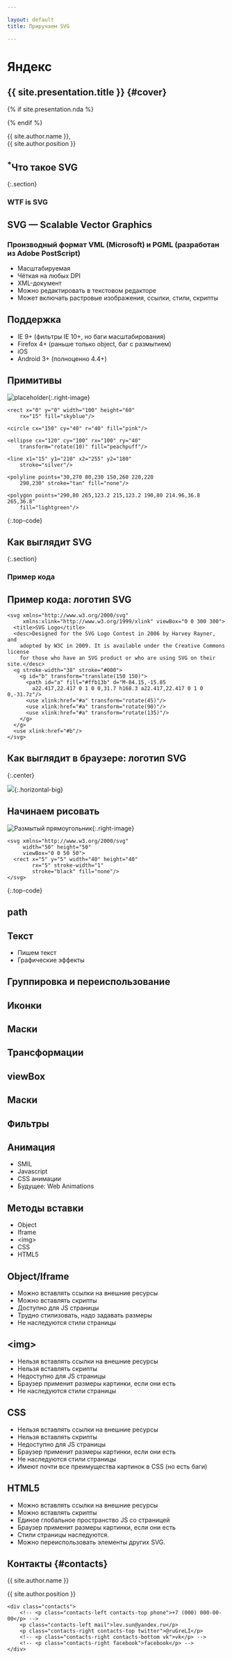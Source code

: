 ```yaml
---

layout: default
title: Приручаем SVG

---
```


# Яндекс

## **{{ site.presentation.title }}** {#cover}

<!-- <div class="s">
    <div class="service">{{ site.presentation.service }}</div>
</div> -->

{% if site.presentation.nda %}
<div class="nda"></div>
{% endif %}

<div class="info">
  <p class="author">{{ site.author.name }}, <br/> {{ site.author.position }}</p>
</div>

## <sup>*</sup>Что такое SVG
{:.section}

### WTF is SVG

## SVG — Scalable Vector Graphics

### Производный формат VML (Microsoft) и PGML (разработан из Adobe PostScript)

* Масштабируемая
* Чёткая на любых DPI
* XML-документ
* Можно редактировать в текстовом редакторе
* Может включать растровые изображения, ссылки, стили, скрипты

## Поддержка

* IE 9+ (фильтры IE 10+, но баги масштабирования)
* Firefox 4+ (раньше только object, баг с размытием)
* iOS
* Android 3+ (полноценно 4.4+)

## Примитивы

![placeholder](pictures/primitives.svg){:.right-image}

~~~ markup
<rect x="0" y="0" width="100" height="60"
    rx="15" fill="skyblue"/>

<circle cx="150" cy="40" r="40" fill="pink"/>

<ellipse cx="120" cy="100" rx="100" ry="40"
    transform="rotate(10)" fill="peachpuff"/>

<line x1="15" y1="210" x2="255" y2="180"
    stroke="silver"/>

<polyline points="30,270 80,230 150,260 220,220
    290,230" stroke="tan" fill="none"/>

<polygon points="290,80 265,123.2 215,123.2 190,80 214.96,36.8 265,36.8"
    fill="lightgreen"/>
~~~
{:.top-code}

## Как выглядит SVG
{:.section}

### Пример кода

## Пример кода: логотип SVG

~~~ markup
<svg xmlns="http://www.w3.org/2000/svg"
     xmlns:xlink="http://www.w3.org/1999/xlink" viewBox="0 0 300 300">
  <title>SVG Logo</title>
  <desc>Designed for the SVG Logo Contest in 2006 by Harvey Rayner, and
    adopted by W3C in 2009. It is available under the Creative Commons license
    for those who have an SVG product or who are using SVG on their site.</desc>
  <g stroke-width="38" stroke="#000">
    <g id="b" transform="translate(150 150)">
      <path id="a" fill="#ffb13b" d="M-84.15,-15.85
        a22.417,22.417 0 1 0 0,31.7 h168.3 a22.417,22.417 0 1 0 0,-31.7z"/>
      <use xlink:href="#a" transform="rotate(45)"/>
      <use xlink:href="#a" transform="rotate(90)"/>
      <use xlink:href="#a" transform="rotate(135)"/>
    </g>
  </g>
  <use xlink:href="#b"/>
</svg>
~~~

## Как выглядит в браузере: логотип SVG
{:.center}

![](pictures/svg-logo.svg){:.horizontal-big}

## Начинаем рисовать

![Размытый прямоугольник](pictures/blurry-rect.png){:.right-image}

~~~ markup
<svg xmlns="http://www.w3.org/2000/svg"
     width="50" height="50"
     viewBox="0 0 50 50">
  <rect x="5" y="5" width="40" height="40"
        rx="5" stroke-width="1"
        stroke="black" fill="none"/>
</svg>
~~~
{:.top-code}

## path

## Текст

* Пишем текст
* Графические эффекты

## Группировка и переиспользование

## Иконки

## Маски

## Трансформации

## viewBox

## Маски

## Фильтры

## Анимация

* SMIL
* Javascript
* CSS анимации
* Будущее: Web Animations

## Методы вставки

* Object
* Iframe
* \<img\>
* CSS
* HTML5

## Object/Iframe

* Можно вставлять ссылки на внешние ресурсы
* Можно вставлять скрипты
* Доступно для JS страницы
* Трудно стилизовать, надо задавать размеры
* Не наследуются стили страницы

## \<img\>

* Нельзя вставлять ссылки на внешние ресурсы
* Нельзя вставлять скрипты
* Недоступно для JS страницы
* Браузер применит размеры картинки, если они есть
* Не наследуются стили страницы

## CSS

* Нельзя вставлять ссылки на внешние ресурсы
* Нельзя вставлять скрипты
* Недоступно для JS страницы
* Браузер применит размеры картинки, если они есть
* Не наследуются стили страницы
* Имеют почти все преимущества картинок в CSS (но есть баги)

## HTML5

* Можно вставлять ссылки на внешние ресурсы
* Можно  вставлять скрипты
* Единое глобальное пространство JS со страницей
* Браузер применит размеры картинки, если они есть
* Стили страницы наследуются.
* Можно переиспользовать элементы других SVG.

## **Контакты** {#contacts}

<div class="info">
<p class="author">{{ site.author.name }}</p>
<p class="position">{{ site.author.position }}</p>

    <div class="contacts">
        <!-- <p class="contacts-left contacts-top phone">+7 (000) 000-00-00</p> -->
        <p class="contacts-left mail">lev.sun@yandex.ru</p>
        <p class="contacts-right contacts-top twitter">@ruGreLI</p>
        <!-- <p class="contacts-right contacts-bottom vk">vk</p> -->
        <!-- <p class="contacts-right facebook">facebook</p> -->
    </div>
</div>

